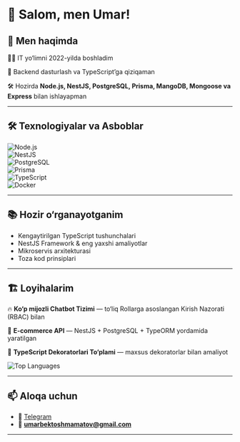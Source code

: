 # 👋 Salom, men Umar!  

## 🎯 Men haqimda  
👨‍💻 IT yo‘limni 2022-yilda boshladim  

🚀 Backend dasturlash va TypeScript’ga qiziqaman  

🛠 Hozirda **Node.js, NestJS, PostgreSQL, Prisma, MangoDB, Mongoose va Express** bilan ishlayapman  

---

## 🛠 Texnologiyalar va Asboblar  

![Node.js](https://img.shields.io/badge/Node.js-339933?style=for-the-badge&logo=node.js&logoColor=white)  
![NestJS](https://img.shields.io/badge/NestJS-E0234E?style=for-the-badge&logo=nestjs&logoColor=white)  
![PostgreSQL](https://img.shields.io/badge/PostgreSQL-336791?style=for-the-badge&logo=postgresql&logoColor=white)  
![Prisma](https://img.shields.io/badge/Prisma-2D3748?style=for-the-badge&logo=prisma&logoColor=white)  
![TypeScript](https://img.shields.io/badge/TypeScript-3178C6?style=for-the-badge&logo=typescript&logoColor=white)  
![Docker](https://img.shields.io/badge/Docker-2496ED?style=for-the-badge&logo=docker&logoColor=white)  

---

## 📚 Hozir o‘rganayotganim  
- Kengaytirilgan TypeScript tushunchalari  
- NestJS Framework & eng yaxshi amaliyotlar  
- Mikroservis arxitekturasi  
- Toza kod prinsiplari  
---

## 🏗 Loyihalarim  
🔥 **Ko‘p mijozli Chatbot Tizimi** — to‘liq Rollarga asoslangan Kirish Nazorati (RBAC) bilan  

🛒 **E-commerce API** — NestJS + PostgreSQL + TypeORM yordamida yaratilgan  

🎨 **TypeScript Dekoratorlari To‘plami** — maxsus dekoratorlar bilan amaliyot  



![Top Languages](https://github-readme-stats.vercel.app/api/top-langs/?username=UmarbekT&layout=compact&theme=tokyonight)  

---

## 📫 Aloqa uchun    
- 💬 [Telegram](@Toshmamatov_Umarbek)  
- 📧 **umarbektoshmamatov@gmail.com**  

---

